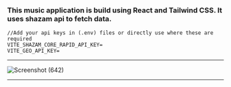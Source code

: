 ### This music application is build using React and Tailwind CSS. It uses shazam api to fetch data.
````
//Add your api keys in (.env) files or directly use where these are required
VITE_SHAZAM_CORE_RAPID_API_KEY=
VITE_GEO_API_KEY=
````
****
![Screenshot (642)](https://user-images.githubusercontent.com/70688937/196001897-cec71a0d-a2c1-4b44-b18a-0d48c068810b.png)
****

